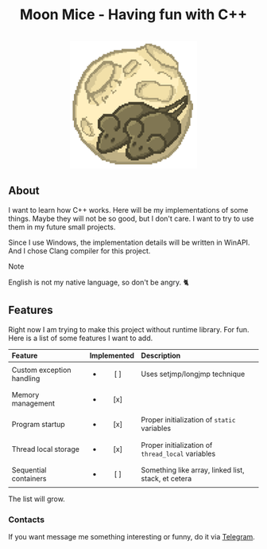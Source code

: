 <div>
  <h1 align="center">Moon Mice - Having fun with C++</h1>
  <br>
  <div align="center">
    <a href="https://github.com/archiebit/moo-lib">
      <img src=".github/logo.png" width="256" height="256"/>
    </a>
  </div>
</div>



## About
I want to learn how C++ works. Here will be my implementations of some things.
Maybe they will not be so good, but I don't care. I want to try to use them in my future small projects.

Since I use Windows, the implementation details will be written in WinAPI.
And I chose Clang compiler for this project.

>[!NOTE]
>English is not my native language, so don't be angry. :cat2:



## Features
Right now I am trying to make this project without runtime library. For fun.
Here is a list of some features I want to add.

| Feature                   | Implemented            | Description                                         |
|:--------------------------|:----------------------:|:----------------------------------------------------|
| Custom exception handling | <ul><li>[ ] </li></ul> | Uses setjmp/longjmp technique                       |
| Memory management         | <ul><li>[x] </li></ul> |                                                     |
| Program startup           | <ul><li>[x] </li></ul> | Proper initialization of `static` variables         |
| Thread local storage      | <ul><li>[x] </li></ul> | Proper initialization of `thread_local` variables   |
| Sequential containers     | <ul><li>[ ] </li></ul> | Something like array, linked list, stack, et cetera |

The list will grow.


### Contacts
If you want message me something interesting or funny, do it via [Telegram](https://t.me/ArchieBIT).
